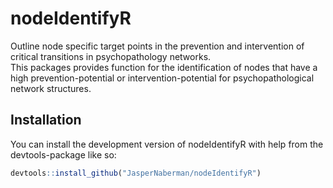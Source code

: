 
<!-- README.md is generated from README.Rmd. Please edit that file -->

# nodeIdentifyR

<!-- badges: start -->

<!-- badges: end -->

Outline node specific target points in the prevention and intervention
of critical transitions in psychopathology networks.  
This packages provides function for the identification of nodes that
have a high prevention-potential or intervention-potential for
psychopathological network structures.

## Installation

You can install the development version of nodeIdentifyR with help from
the devtools-package like so:

``` r
devtools::install_github("JasperNaberman/nodeIdentifyR")
```
